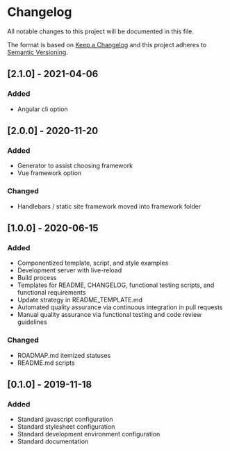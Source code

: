 # Changelog

All notable changes to this project will be documented in this file.

The format is based on [Keep a Changelog](http://keepachangelog.com/en/1.0.0/)
and this project adheres to [Semantic Versioning](http://semver.org/spec/v2.0.0.html).

## [2.1.0] - 2021-04-06

### Added

- Angular cli option

## [2.0.0] - 2020-11-20

### Added

- Generator to assist choosing framework
- Vue framework option

### Changed

- Handlebars / static site framework moved into framework folder

## [1.0.0] - 2020-06-15

### Added

- Componentized template, script, and style examples
- Development server with live-reload
- Build process
- Templates for README, CHANGELOG, functional testing scripts, and functional requirements
- Update strategy in README_TEMPLATE.md
- Automated quality assurance via continuous integration in pull requests
- Manual quality assurance via functional testing and code review guidelines

### Changed

- ROADMAP.md itemized statuses
- README.md scripts

## [0.1.0] - 2019-11-18

### Added

- Standard javascript configuration
- Standard stylesheet configuration
- Standard development environment configuration
- Standard documentation
